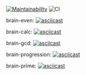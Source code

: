 [![Maintainability](https://api.codeclimate.com/v1/badges/9686b8e2bfff7b148e41/maintainability)](https://codeclimate.com/github/d1-k11/frontend-project-lvl1/maintainability)
![CI](https://github.com/d1-k11/frontend-project-lvl1/workflows/CI/badge.svg)

brain-even:
[![asciicast](https://asciinema.org/a/F91CMaUTvUEGn7Sgr7dyjAdDU.svg)](https://asciinema.org/a/F91CMaUTvUEGn7Sgr7dyjAdDU)

brain-calc:
[![asciicast](https://asciinema.org/a/ekA1yWSmQkUT800H6G0QTapvO.svg)](https://asciinema.org/a/ekA1yWSmQkUT800H6G0QTapvO)

brain-gcd:
[![asciicast](https://asciinema.org/a/ibDfI5EIDF4Qk0qmPBhhEvYY7.svg)](https://asciinema.org/a/ibDfI5EIDF4Qk0qmPBhhEvYY7)

brain-progression:
[![asciicast](https://asciinema.org/a/SHCzQcq5sjv3WxwtMeRIEhE8H.svg)](https://asciinema.org/a/SHCzQcq5sjv3WxwtMeRIEhE8H)

brain-prime:
[![asciicast](https://asciinema.org/a/CkuUPAlAXShyzyAWfAluUupFF.svg)](https://asciinema.org/a/CkuUPAlAXShyzyAWfAluUupFF)
